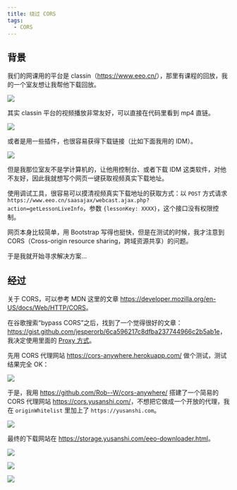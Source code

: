 ```yaml
---
title: 绕过 CORS
tags:
  - CORS
---
```


## 背景

我们的网课用的平台是 classin（<https://www.eeo.cn/>），那里有课程的回放，我的一个室友想让我帮他下载回放。

![](https://img.yusanshi.com/upload/20200426234147972095.png)

其实 classin 平台的视频播放非常友好，可以直接在代码里看到 mp4 直链。

![](https://img.yusanshi.com/upload/20200426234712592087.png)

或者是用一些插件，也很容易获得下载链接（比如下面我用的 IDM）。

![](https://img.yusanshi.com/upload/20200426234440812815.png)

但是我那位室友不是学计算机的，让他用控制台、或者下载 IDM 这类软件，对他不友好，因此我就想写个网页一键获取视频真实下载地址。

使用调试工具，很容易可以摸清视频真实下载地址的获取方式：以 `POST` 方式请求 `https://www.eeo.cn/saasajax/webcast.ajax.php?action=getLessonLiveInfo`，参数 `{lessonKey: XXXX}`，这个接口没有权限控制。

网页本身比较简单，用 Bootstrap 写得也挺快，但是在测试的时候，我才注意到 CORS（Cross-origin resource sharing，跨域资源共享）的问题。

于是我就开始寻求解决方案...

## 经过

关于 CORS，可以参考 MDN 这里的文章 <https://developer.mozilla.org/en-US/docs/Web/HTTP/CORS>。

在谷歌搜索“bypass CORS”之后，找到了一个觉得很好的文章：<https://gist.github.com/jesperorb/6ca596217c8dfba237744966c2b5ab1e>，我决定使用里面的 [Proxy 方式](https://gist.github.com/jesperorb/6ca596217c8dfba237744966c2b5ab1e#proxy)。

先用 CORS 代理网站 <https://cors-anywhere.herokuapp.com/> 做个测试，测试结果完全 OK：

![](https://img.yusanshi.com/upload/20200422172453210805.png)

于是，我用 <https://github.com/Rob--W/cors-anywhere/> 搭建了一个简易的 CORS 代理网站 <https://cors.yusanshi.com/>，不想把它做成一个开放的代理，我在 `originWhitelist` 里加上了 `https://yusanshi.com`。

![](https://img.yusanshi.com/upload/20200427003151284156.png)

最终的下载网站在 <https://storage.yusanshi.com/eeo-downloader.html>。

![](https://img.yusanshi.com/upload/20200427003503543434.png)

![](https://img.yusanshi.com/upload/20200427003639442894.png)

![](https://img.yusanshi.com/upload/20200422225354554328.gif)
